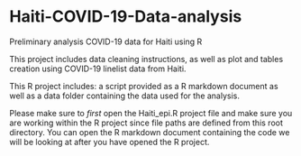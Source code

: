 # Haiti-COVID-19-Data-analysis

Preliminary analysis COVID-19 data for Haiti using R

This project includes data cleaning instructions, as well as plot and tables creation using COVID-19 linelist data from Haiti.

This R project includes: a script provided as a R markdown document as well as a data folder containing the data used for the analysis.

Please make sure to *first* open the Haiti_epi.R project file and make sure you are working within the R project since file paths are defined from this root directory. You can open the R markdown document containing the code we will be looking at after you have opened the R project.
